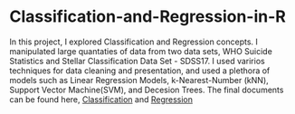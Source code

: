 # Classification-and-Regression-in-R

In this project, I explored Classification and Regression concepts. I manipulated large quantaties of data from two data sets, WHO Suicide Statistics and Stellar Classification Data Set - SDSS17. I used varirios techniques for data cleaning and presentation, and used a plethora of models such as Linear Regression Models, k-Nearest-Number (kNN), Support Vector Machine(SVM), and Decesion Trees. 
The final documents can be found here, [Classification](https://github.com/alihilal24/Classification-and-Regression-in-R/blob/master/RProject_Classification.pdf) and [Regression](https://github.com/alihilal24/Classification-and-Regression-in-R/blob/master/RProject_Regression.pdf) 
